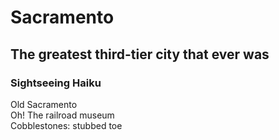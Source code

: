 Sacramento
==========
The greatest third-tier city that ever was
------------------------------------------
### Sightseeing Haiku

Old Sacramento  
Oh! The railroad museum  
Cobblestones: stubbed toe

